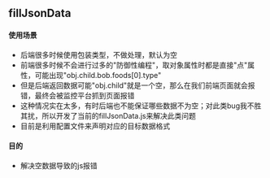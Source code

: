 fillJsonData
---
#### 使用场景
- 后端很多时候使用包装类型，不做处理，默认为空
- 前端很多时候不会进行过多的"防御性编程"，取对象属性时都是直接"点"属性，可能出现"obj.child.bob.foods[0].type"
- 但是后端返回数据可能"obj.child"就是一个空，那么在我们前端页面就会报错，最终会被监控平台抓到页面报错
- 这种情况实在太多，有时后端也不能保证哪些数据不为空；对此类bug我不胜其扰，所以开发了当前的fillJsonData.js来解决此类问题
- 目前是利用配置文件来声明对应的目标数据格式

#### 目的
- 解决空数据导致的js报错

